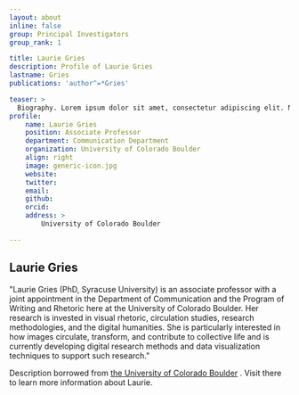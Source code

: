 ```yaml
---
layout: about
inline: false
group: Principal Investigators
group_rank: 1

title: Laurie Gries
description: Profile of Laurie Gries
lastname: Gries
publications: 'author^=*Gries'

teaser: >
  Biography. Lorem ipsum dolor sit amet, consectetur adipiscing elit. Nunc pretium ac nibh eget egestas. Vestibulum nisl eros, rutrum ac augue eget, elementum dapibus lacus. Etiam quis bibendum quam. Morbi consequat erat vitae tempus faucibus.
profile:
    name: Laurie Gries
    position: Associate Professor
    department: Communication Department 
    organization: University of Colorado Boulder 
    align: right
    image: generic-icon.jpg
    website: 
    twitter: 
    email: 
    github: 
    orcid: 
    address: >
        University of Colorado Boulder

---
```


## Laurie Gries

"Laurie Gries (PhD, Syracuse University) is an associate professor with a joint appointment in the Department of Communication and the Program of Writing and Rhetoric here at the University of Colorado Boulder. Her research is invested in visual rhetoric, circulation studies, research methodologies, and the digital humanities. She is particularly interested in how images circulate, transform, and contribute to collective life and is currently developing digital research methods and data visualization techniques to support such research."

Description borrowed from [the University of Colorado Boulder](https://www.colorado.edu/cmci/people/communication/laurie-gries) . Visit there to learn more information about Laurie.
